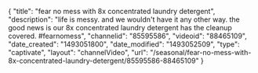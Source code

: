 {
    "title": "fear no mess with 8x concentrated laundry detergent",
    "description": "life is messy. and we wouldn't have it any other way. the good news is our 8x concentrated laundry detergent has the cleanup covered. #fearnomess",
    "channelid": "85595586",
    "videoid": "88465109",
    "date_created": "1493051800",
    "date_modified": "1493052509",
    "type": "captivate",
    "layout": "channelVideo",
    "url": "\/seasonal\/fear-no-mess-with-8x-concentrated-laundry-detergent\/85595586-88465109"
}